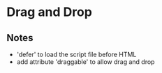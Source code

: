 # Drag and Drop

## Notes
- 'defer' to load the script file before HTML
- add attribute 'draggable' to allow drag and drop